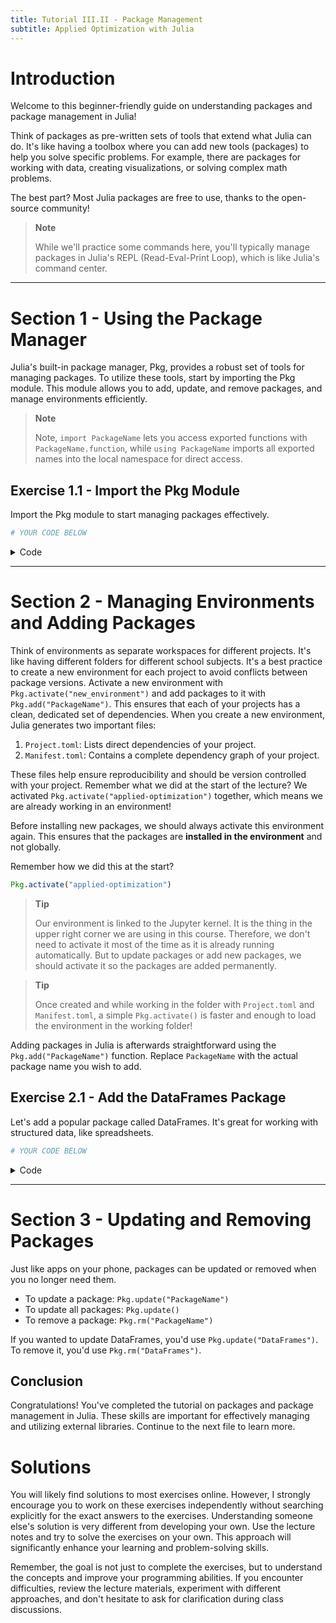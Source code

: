 ```yaml
---
title: Tutorial III.II - Package Management
subtitle: Applied Optimization with Julia
---
```



# Introduction

Welcome to this beginner-friendly guide on understanding packages and package management in Julia!

Think of packages as pre-written sets of tools that extend what Julia can do. It's like having a toolbox where you can add new tools (packages) to help you solve specific problems. For example, there are packages for working with data, creating visualizations, or solving complex math problems.

The best part? Most Julia packages are free to use, thanks to the open-source community!

> **Note**
>
> While we'll practice some commands here, you'll typically manage packages in Julia's REPL (Read-Eval-Print Loop), which is like Julia's command center.

------------------------------------------------------------------------

# Section 1 - Using the Package Manager

Julia's built-in package manager, Pkg, provides a robust set of tools for managing packages. To utilize these tools, start by importing the Pkg module. This module allows you to add, update, and remove packages, and manage environments efficiently.

> **Note**
>
> Note, `import PackageName` lets you access exported functions with `PackageName.function`, while `using PackageName` imports all exported names into the local namespace for direct access.

## Exercise 1.1 - Import the Pkg Module

Import the Pkg module to start managing packages effectively.

``` julia
# YOUR CODE BELOW
```

<details class="code-fold">
<summary>Code</summary>

``` julia
# Test your answer
try
    Pkg.update()
    println("Pkg module imported successfully and packages were updated!")
catch e
    @error "The Pkg module was not imported yet! Have you used the correct syntax?"
end
```

</details>

------------------------------------------------------------------------

# Section 2 - Managing Environments and Adding Packages

Think of environments as separate workspaces for different projects. It's like having different folders for different school subjects. It's a best practice to create a new environment for each project to avoid conflicts between package versions. Activate a new environment with `Pkg.activate("new_environment")` and add packages to it with `Pkg.add("PackageName")`. This ensures that each of your projects has a clean, dedicated set of dependencies. When you create a new environment, Julia generates two important files:

1.  `Project.toml`: Lists direct dependencies of your project.
2.  `Manifest.toml`: Contains a complete dependency graph of your project.

These files help ensure reproducibility and should be version controlled with your project. Remember what we did at the start of the lecture? We activated `Pkg.activate("applied-optimization")` together, which means we are already working in an environment!

Before installing new packages, we should always activate this environment again. This ensures that the packages are **installed in the environment** and not globally.

Remember how we did this at the start?

``` julia
Pkg.activate("applied-optimization")
```

> **Tip**
>
> Our environment is linked to the Jupyter kernel. It is the thing in the upper right corner we are using in this course. Therefore, we don't need to activate it most of the time as it is already running automatically. But to update packages or add new packages, we should activate it so the packages are added permanently.

> **Tip**
>
> Once created and while working in the folder with `Project.toml` and `Manifest.toml`, a simple `Pkg.activate()` is faster and enough to load the environment in the working folder!

Adding packages in Julia is afterwards straightforward using the `Pkg.add("PackageName")` function. Replace `PackageName` with the actual package name you wish to add.

## Exercise 2.1 - Add the DataFrames Package

Let's add a popular package called DataFrames. It's great for working with structured data, like spreadsheets.

``` julia
# YOUR CODE BELOW
```

<details class="code-fold">
<summary>Code</summary>

``` julia
# Test your answer
try
    using DataFrames
    println("Package added successfully!")
catch e
    @error "Package was not added yet! Have you used the correct syntax?"
end
```

</details>

------------------------------------------------------------------------

# Section 3 - Updating and Removing Packages

Just like apps on your phone, packages can be updated or removed when you no longer need them.

-   To update a package: `Pkg.update("PackageName")`
-   To update all packages: `Pkg.update()`
-   To remove a package: `Pkg.rm("PackageName")`

If you wanted to update DataFrames, you'd use `Pkg.update("DataFrames")`.
To remove it, you'd use `Pkg.rm("DataFrames")`.

## Conclusion

Congratulations! You've completed the tutorial on packages and package management in Julia. These skills are important for effectively managing and utilizing external libraries. Continue to the next file to learn more.

# Solutions

You will likely find solutions to most exercises online. However, I strongly encourage you to work on these exercises independently without searching explicitly for the exact answers to the exercises. Understanding someone else's solution is very different from developing your own. Use the lecture notes and try to solve the exercises on your own. This approach will significantly enhance your learning and problem-solving skills.

Remember, the goal is not just to complete the exercises, but to understand the concepts and improve your programming abilities. If you encounter difficulties, review the lecture materials, experiment with different approaches, and don't hesitate to ask for clarification during class discussions.
